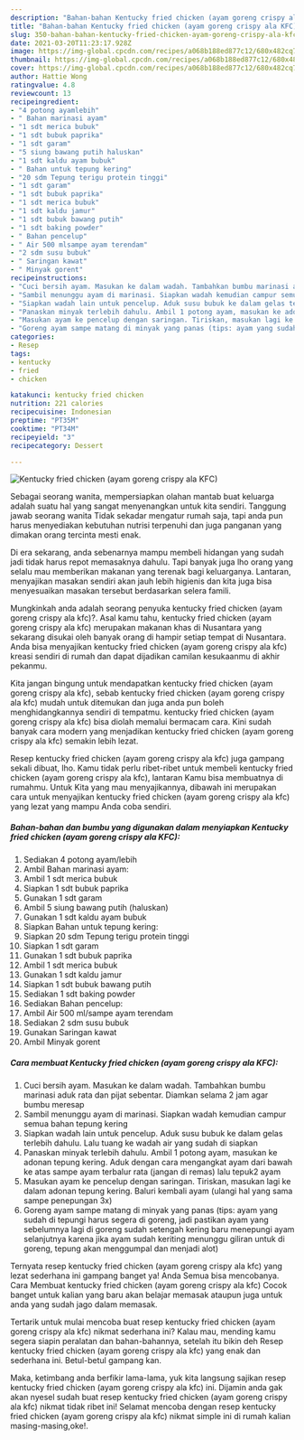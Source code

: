 ```yaml
---
description: "Bahan-bahan Kentucky fried chicken (ayam goreng crispy ala KFC) Sederhana Untuk Jualan"
title: "Bahan-bahan Kentucky fried chicken (ayam goreng crispy ala KFC) Sederhana Untuk Jualan"
slug: 350-bahan-bahan-kentucky-fried-chicken-ayam-goreng-crispy-ala-kfc-sederhana-untuk-jualan
date: 2021-03-20T11:23:17.928Z
image: https://img-global.cpcdn.com/recipes/a068b188ed877c12/680x482cq70/kentucky-fried-chicken-ayam-goreng-crispy-ala-kfc-foto-resep-utama.jpg
thumbnail: https://img-global.cpcdn.com/recipes/a068b188ed877c12/680x482cq70/kentucky-fried-chicken-ayam-goreng-crispy-ala-kfc-foto-resep-utama.jpg
cover: https://img-global.cpcdn.com/recipes/a068b188ed877c12/680x482cq70/kentucky-fried-chicken-ayam-goreng-crispy-ala-kfc-foto-resep-utama.jpg
author: Hattie Wong
ratingvalue: 4.8
reviewcount: 13
recipeingredient:
- "4 potong ayamlebih"
- " Bahan marinasi ayam"
- "1 sdt merica bubuk"
- "1 sdt bubuk paprika"
- "1 sdt garam"
- "5 siung bawang putih haluskan"
- "1 sdt kaldu ayam bubuk"
- " Bahan untuk tepung kering"
- "20 sdm Tepung terigu protein tinggi"
- "1 sdt garam"
- "1 sdt bubuk paprika"
- "1 sdt merica bubuk"
- "1 sdt kaldu jamur"
- "1 sdt bubuk bawang putih"
- "1 sdt baking powder"
- " Bahan pencelup"
- " Air 500 mlsampe ayam terendam"
- "2 sdm susu bubuk"
- " Saringan kawat"
- " Minyak gorent"
recipeinstructions:
- "Cuci bersih ayam. Masukan ke dalam wadah. Tambahkan bumbu marinasi aduk rata dan pijat sebentar. Diamkan selama 2 jam agar bumbu meresap"
- "Sambil menunggu ayam di marinasi. Siapkan wadah kemudian campur semua bahan tepung kering"
- "Siapkan wadah lain untuk pencelup. Aduk susu bubuk ke dalam gelas terlebih dahulu. Lalu tuang ke wadah air yang sudah di siapkan"
- "Panaskan minyak terlebih dahulu. Ambil 1 potong ayam, masukan ke adonan tepung kering. Aduk dengan cara mengangkat ayam dari bawah ke atas sampe ayam terbalur rata (jangan di remas) lalu tepuk2 ayam"
- "Masukan ayam ke pencelup dengan saringan. Tiriskan, masukan lagi ke dalam adonan tepung kering. Baluri kembali ayam (ulangi hal yang sama sampe penepungan 3x)"
- "Goreng ayam sampe matang di minyak yang panas (tips: ayam yang sudah di tepungi harus segera di goreng, jadi pastikan ayam yang sebelumnya lagi di goreng sudah setengah kering baru menepungi ayam selanjutnya karena jika ayam sudah keriting menunggu giliran untuk di goreng, tepung akan menggumpal dan menjadi alot)"
categories:
- Resep
tags:
- kentucky
- fried
- chicken

katakunci: kentucky fried chicken 
nutrition: 221 calories
recipecuisine: Indonesian
preptime: "PT35M"
cooktime: "PT34M"
recipeyield: "3"
recipecategory: Dessert

---
```



![Kentucky fried chicken (ayam goreng crispy ala KFC)](https://img-global.cpcdn.com/recipes/a068b188ed877c12/680x482cq70/kentucky-fried-chicken-ayam-goreng-crispy-ala-kfc-foto-resep-utama.jpg)

Sebagai seorang wanita, mempersiapkan olahan mantab buat keluarga adalah suatu hal yang sangat menyenangkan untuk kita sendiri. Tanggung jawab seorang  wanita Tidak sekadar mengatur rumah saja, tapi anda pun harus menyediakan kebutuhan nutrisi terpenuhi dan juga panganan yang dimakan orang tercinta mesti enak.

Di era  sekarang, anda sebenarnya mampu membeli hidangan yang sudah jadi tidak harus repot memasaknya dahulu. Tapi banyak juga lho orang yang selalu mau memberikan makanan yang terenak bagi keluarganya. Lantaran, menyajikan masakan sendiri akan jauh lebih higienis dan kita juga bisa menyesuaikan masakan tersebut berdasarkan selera famili. 



Mungkinkah anda adalah seorang penyuka kentucky fried chicken (ayam goreng crispy ala kfc)?. Asal kamu tahu, kentucky fried chicken (ayam goreng crispy ala kfc) merupakan makanan khas di Nusantara yang sekarang disukai oleh banyak orang di hampir setiap tempat di Nusantara. Anda bisa menyajikan kentucky fried chicken (ayam goreng crispy ala kfc) kreasi sendiri di rumah dan dapat dijadikan camilan kesukaanmu di akhir pekanmu.

Kita jangan bingung untuk mendapatkan kentucky fried chicken (ayam goreng crispy ala kfc), sebab kentucky fried chicken (ayam goreng crispy ala kfc) mudah untuk ditemukan dan juga anda pun boleh menghidangkannya sendiri di tempatmu. kentucky fried chicken (ayam goreng crispy ala kfc) bisa diolah memalui bermacam cara. Kini sudah banyak cara modern yang menjadikan kentucky fried chicken (ayam goreng crispy ala kfc) semakin lebih lezat.

Resep kentucky fried chicken (ayam goreng crispy ala kfc) juga gampang sekali dibuat, lho. Kamu tidak perlu ribet-ribet untuk membeli kentucky fried chicken (ayam goreng crispy ala kfc), lantaran Kamu bisa membuatnya di rumahmu. Untuk Kita yang mau menyajikannya, dibawah ini merupakan cara untuk menyajikan kentucky fried chicken (ayam goreng crispy ala kfc) yang lezat yang mampu Anda coba sendiri.

<!--inarticleads1-->

##### Bahan-bahan dan bumbu yang digunakan dalam menyiapkan Kentucky fried chicken (ayam goreng crispy ala KFC):

1. Sediakan 4 potong ayam/lebih
1. Ambil  Bahan marinasi ayam:
1. Ambil 1 sdt merica bubuk
1. Siapkan 1 sdt bubuk paprika
1. Gunakan 1 sdt garam
1. Ambil 5 siung bawang putih (haluskan)
1. Gunakan 1 sdt kaldu ayam bubuk
1. Siapkan  Bahan untuk tepung kering:
1. Siapkan 20 sdm Tepung terigu protein tinggi
1. Siapkan 1 sdt garam
1. Gunakan 1 sdt bubuk paprika
1. Ambil 1 sdt merica bubuk
1. Gunakan 1 sdt kaldu jamur
1. Siapkan 1 sdt bubuk bawang putih
1. Sediakan 1 sdt baking powder
1. Sediakan  Bahan pencelup:
1. Ambil  Air 500 ml/sampe ayam terendam
1. Sediakan 2 sdm susu bubuk
1. Gunakan  Saringan kawat
1. Ambil  Minyak gorent




<!--inarticleads2-->

##### Cara membuat Kentucky fried chicken (ayam goreng crispy ala KFC):

1. Cuci bersih ayam. Masukan ke dalam wadah. Tambahkan bumbu marinasi aduk rata dan pijat sebentar. Diamkan selama 2 jam agar bumbu meresap
1. Sambil menunggu ayam di marinasi. Siapkan wadah kemudian campur semua bahan tepung kering
1. Siapkan wadah lain untuk pencelup. Aduk susu bubuk ke dalam gelas terlebih dahulu. Lalu tuang ke wadah air yang sudah di siapkan
1. Panaskan minyak terlebih dahulu. Ambil 1 potong ayam, masukan ke adonan tepung kering. Aduk dengan cara mengangkat ayam dari bawah ke atas sampe ayam terbalur rata (jangan di remas) lalu tepuk2 ayam
1. Masukan ayam ke pencelup dengan saringan. Tiriskan, masukan lagi ke dalam adonan tepung kering. Baluri kembali ayam (ulangi hal yang sama sampe penepungan 3x)
1. Goreng ayam sampe matang di minyak yang panas (tips: ayam yang sudah di tepungi harus segera di goreng, jadi pastikan ayam yang sebelumnya lagi di goreng sudah setengah kering baru menepungi ayam selanjutnya karena jika ayam sudah keriting menunggu giliran untuk di goreng, tepung akan menggumpal dan menjadi alot)




Ternyata resep kentucky fried chicken (ayam goreng crispy ala kfc) yang lezat sederhana ini gampang banget ya! Anda Semua bisa mencobanya. Cara Membuat kentucky fried chicken (ayam goreng crispy ala kfc) Cocok banget untuk kalian yang baru akan belajar memasak ataupun juga untuk anda yang sudah jago dalam memasak.

Tertarik untuk mulai mencoba buat resep kentucky fried chicken (ayam goreng crispy ala kfc) nikmat sederhana ini? Kalau mau, mending kamu segera siapin peralatan dan bahan-bahannya, setelah itu bikin deh Resep kentucky fried chicken (ayam goreng crispy ala kfc) yang enak dan sederhana ini. Betul-betul gampang kan. 

Maka, ketimbang anda berfikir lama-lama, yuk kita langsung sajikan resep kentucky fried chicken (ayam goreng crispy ala kfc) ini. Dijamin anda gak akan nyesel sudah buat resep kentucky fried chicken (ayam goreng crispy ala kfc) nikmat tidak ribet ini! Selamat mencoba dengan resep kentucky fried chicken (ayam goreng crispy ala kfc) nikmat simple ini di rumah kalian masing-masing,oke!.


